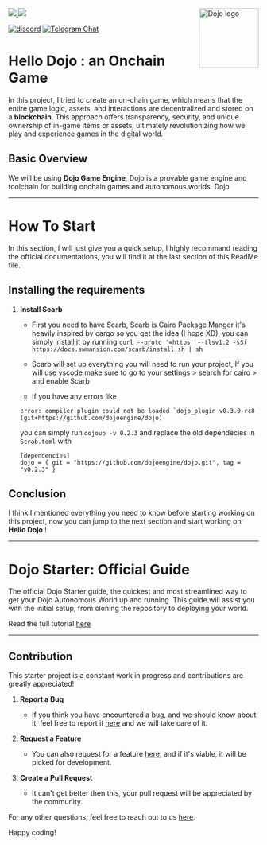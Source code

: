 <picture>
  <source media="(prefers-color-scheme: dark)" srcset=".github/mark-dark.svg">
  <img alt="Dojo logo" align="right" width="120" src=".github/mark-light.svg">
</picture>

<a href="https://twitter.com/dojostarknet">
<img src="https://img.shields.io/twitter/follow/dojostarknet?style=social"/>
</a>
<a href="https://github.com/dojoengine/dojo">
<img src="https://img.shields.io/github/stars/dojoengine/dojo?style=social"/>
</a>

[![discord](https://img.shields.io/badge/join-dojo-green?logo=discord&logoColor=white)](https://discord.gg/PwDa2mKhR4)
[![Telegram Chat][tg-badge]][tg-url]

[tg-badge]: https://img.shields.io/endpoint?color=neon&logo=telegram&label=chat&style=flat-square&url=https%3A%2F%2Ftg.sumanjay.workers.dev%2Fdojoengine
[tg-url]: https://t.me/dojoengine


# Hello Dojo : an Onchain Game
In this project, I tried to create an on-chain game, which means that the entire game logic, assets, and interactions are decentralized and stored on a **blockchain**. This approach offers transparency, security, and unique ownership of in-game items or assets, ultimately revolutionizing how we play and experience games in the digital world.

## Basic Overview
We will be using **Dojo Game Engine**, Dojo is a provable game engine and toolchain for building onchain games and autonomous worlds. Dojo 

---

# How To Start
In this section, I will just give you a quick setup, I highly recommand reading the official documentations, you will find it at the last section of this ReadMe file.

## Installing the requirements
1. **Install Scarb**
    - First you need to have Scarb, Scarb is Cairo Package Manger it's heavily inspired by cargo so you get the idea (I hope XD), you can simply install it by running `curl --proto '=https' --tlsv1.2 -sSf https://docs.swmansion.com/scarb/install.sh | sh`

    - Scarb will set up everything you will need to run your project, If you will use vscode make sure to go to your settings > search for cairo > and enable Scarb 

    - If you have any errors like 
    ```
    error: compiler plugin could not be loaded `dojo_plugin v0.3.0-rc8 (git+https://github.com/dojoengine/dojo)
    ```

    you can simply run `dojoup -v 0.2.3` and replace the old dependecies in `Scrab.toml` with 
    ```
    [dependencies]
    dojo = { git = "https://github.com/dojoengine/dojo.git", tag = "v0.2.3" }
    ```

## Conclusion
I think I mentioned everything you need to know before starting working on this project, now you can jump to the next section and start working on **Hello Dojo** ! 

---

# Dojo Starter: Official Guide

The official Dojo Starter guide, the quickest and most streamlined way to get your Dojo Autonomous World up and running. This guide will assist you with the initial setup, from cloning the repository to deploying your world.

Read the full tutorial [here](https://book.dojoengine.org/cairo/hello-dojo.html)

---

## Contribution

This starter project is a constant work in progress and contributions are greatly appreciated!

1. **Report a Bug**

    - If you think you have encountered a bug, and we should know about it, feel free to report it [here](https://github.com/dojoengine/dojo-starter/issues) and we will take care of it.

2. **Request a Feature**

    - You can also request for a feature [here](https://github.com/dojoengine/dojo-starter/issues), and if it's viable, it will be picked for development.

3. **Create a Pull Request**
    - It can't get better then this, your pull request will be appreciated by the community.

For any other questions, feel free to reach out to us [here](https://dojoengine.org/contact).

Happy coding!
